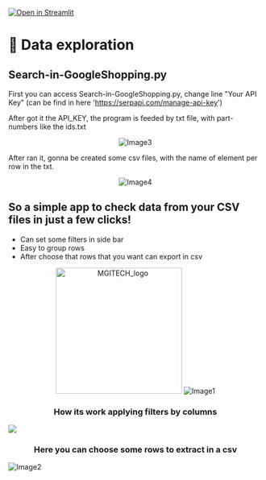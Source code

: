 [![Open in Streamlit](https://static.streamlit.io/badges/streamlit_badge_black_white.svg)](https://jovi-dm-streamlit-dataexplorat-streamlit-dataexploration-z53vdg.streamlitapp.com/)

# 📃️ Data exploration

<h2 align="left">Search-in-GoogleShopping.py</h2>

First you can access Search-in-GoogleShopping.py, change line "Your API Key" (can be find in here 'https://serpapi.com/manage-api-key')

After got it the API_KEY, the program is feeded by txt file, with part-numbers like the ids.txt

<p  align="center">
    <img alt="Image3" src="https://user-images.githubusercontent.com/30627485/197415571-e35a041f-5a6f-46fe-b29e-5ac310919cec.png"/>

After ran it, gonna be created some csv files, with the name of element per row in the txt.

<p  align="center">
    <img alt="Image4" src="https://user-images.githubusercontent.com/30627485/197415649-19df2997-b659-47a2-a94a-a03e98a8f29d.png"/>


<h2 align="left">So a simple app to check data from your CSV files in just a few clicks!</h2>

-  Can set some filters in side bar
-  Easy to group rows
-  After choose that rows that you want can export in csv

<p  align="center">
    <img alt="MGITECH_logo" height="250" src="https://user-images.githubusercontent.com/30627485/197406241-63870132-0c52-4b28-8182-d689813d74fc.png" width="250"/>
<img alt="Image1" src="https://user-images.githubusercontent.com/30627485/197420257-5fefddb4-3fcf-4296-a40f-46bb8a92a78b.png"/>

<h3 align="center">How its work applying filters by columns</h3>

![](https://github.com/Jovi-DM/Streamlit-DataExploration/blob/main/demo/UsingStreamlitData.gif)

<h3 align="center">Here you can choose some rows to extract in a csv</h3>

<img alt="Image2" src="https://user-images.githubusercontent.com/30627485/197420292-824a03ce-5033-4a6d-840a-27dd3f399c8f.png"/>



